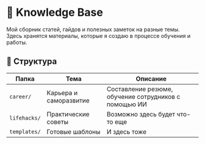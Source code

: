 # 🧠 Knowledge Base

Мой сборник статей, гайдов и полезных заметок на разные темы.  
Здесь хранятся материалы, которые я создаю в процессе обучения и работы.

## 📂 Структура

| Папка       | Тема                      | Описание                                              |
|-------------|---------------------------|-------------------------------------------------------|
| `career/`   | Карьера и саморазвитие    | Составление резюме, обучение сотрудников с помощью ИИ |
| `lifehacks/`| Практические советы       | Возможно здесь будет что-то еще                       |
| `templates/`| Готовые шаблоны           | И здесь тоже                                          |
